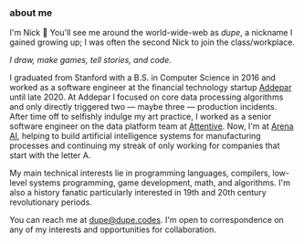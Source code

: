 ### about me

I'm Nick 👋 You'll see me around the world-wide-web as _dupe_, a nickname I gained growing up; I was often the second Nick to join the class/workplace.

*I draw, make games, tell stories, and code.*

I graduated from Stanford with a B.S. in Computer Science in 2016 and worked as a software engineer at the financial technology startup [Addepar](https://addepar.com/) until late 2020. At Addepar I focused on core data processing algorithms and only directly triggered two — maybe three — production incidents. After time off to selfishly indulge my art practice, I worked as a senior software engineer on the data platform team at [Attentive](https://www.attentive.com/). Now, I'm at [Arena AI](https://www.arena-ai.com), helping to build artificial intelligence systems for manufacturing processes and continuing my streak of only working for companies that start with the letter A.

My main technical interests lie in programming languages, compilers, low-level systems programming, game development, math, and algorithms. I'm also a history fanatic particularly interested in 19th and 20th century revolutionary periods. 

You can reach me at [dupe@dupe.codes](mailto:dupe@dupe.codes). I'm open to correspondence on any of my interests and opportunities for collaboration. 
